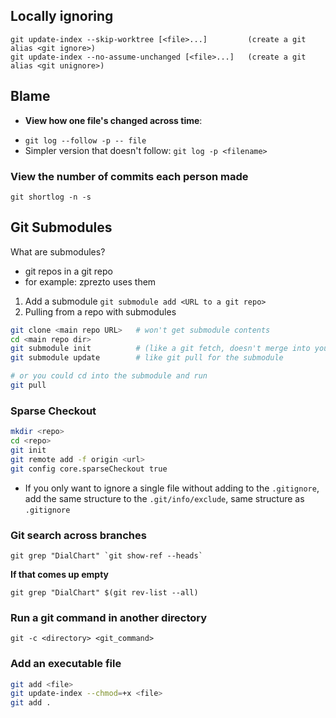 ## Locally ignoring

```
git update-index --skip-worktree [<file>...]         (create a git alias <git ignore>)
git update-index --no-assume-unchanged [<file>...]   (create a git alias <git unignore>)
```

## Blame

-   **View how one file's changed across time**:

*   `git log --follow -p -- file`
*   Simpler version that doesn't follow: `git log -p <filename>`

### View the number of commits each person made

`git shortlog -n -s`

## Git Submodules

What are submodules?

-   git repos in a git repo
-   for example: zprezto uses them

1. Add a submodule `git submodule add <URL to a git repo>`
2. Pulling from a repo with submodules

```bash
git clone <main repo URL>   # won't get submodule contents
cd <main repo dir>
git submodule init          # (like a git fetch, doesn't merge into your
git submodule update        # like git pull for the submodule

# or you could cd into the submodule and run
git pull
```

### Sparse Checkout

```bash
mkdir <repo>
cd <repo>
git init
git remote add -f origin <url>
git config core.sparseCheckout true
```

-   If you only want to ignore a single file without adding to the `.gitignore`, add the same structure to the `.git/info/exclude`, same structure as `.gitignore`

### Git search across branches

```
git grep "DialChart" `git show-ref --heads`
```

**If that comes up empty**

```
git grep "DialChart" $(git rev-list --all)
```

### Run a git command in another directory

`git -c <directory> <git_command>`

### Add an executable file

```bash
git add <file>
git update-index --chmod=+x <file>
git add .
```
